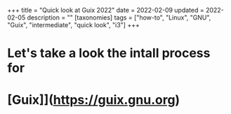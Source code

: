 +++
title = "Quick look at Guix 2022"
date = 2022-02-09
updated = 2022-02-05
description = ""
[taxonomies]
tags = ["how-to", "Linux", "GNU", "Guix", "intermediate", "quick look", "i3"]
+++

# Let's take a look the intall process for  
# [Guix]](https://guix.gnu.org)